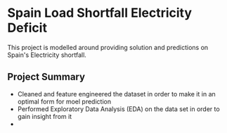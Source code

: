 # Spain Load Shortfall Electricity Deficit
This project is modelled around providing solution and predictions on Spain's Electricity shortfall. 
## Project Summary
- Cleaned and feature engineered the dataset in order to make it in an optimal form for moel prediction 
- Performed Exploratory Data Analysis (EDA) on the data set in order to gain insight from it
- 
